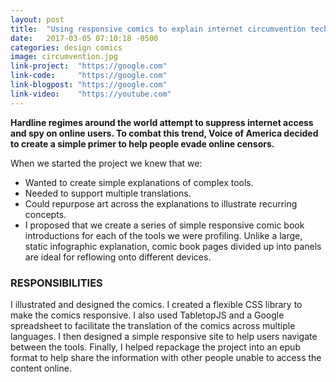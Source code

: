 ```yaml
---
layout: post
title:  "Using responsive comics to explain internet circumvention techniques"
date:   2017-03-05 07:10:18 -0500
categories: design comics
image: circumvention.jpg
link-project:  "https://google.com"
link-code:     "https://google.com"
link-blogpost: "https://google.com"
link-video:    "https://youtube.com"
---
```


**Hardline regimes around the world attempt to suppress internet access and spy on online users. To combat this trend, Voice of America decided to create a simple primer to help people evade online censors.**

When we started the project we knew that we:

* Wanted to create simple explanations of complex tools.
* Needed to support multiple translations.
* Could repurpose art across the explanations to illustrate recurring concepts.
* I proposed that we create a series of simple responsive comic book introductions for each of the tools we were profiling. Unlike a large, static infographic explanation, comic book pages divided up into panels are ideal for reflowing onto different devices.

### RESPONSIBILITIES

I illustrated and designed the comics. I created a flexible CSS library to make the comics responsive. I also used TabletopJS and a Google spreadsheet to facilitate the translation of the comics across multiple languages. I then designed a simple responsive site to help users navigate between the tools. Finally, I helped repackage the project into an epub format to help share the information with other people unable to access the content online.